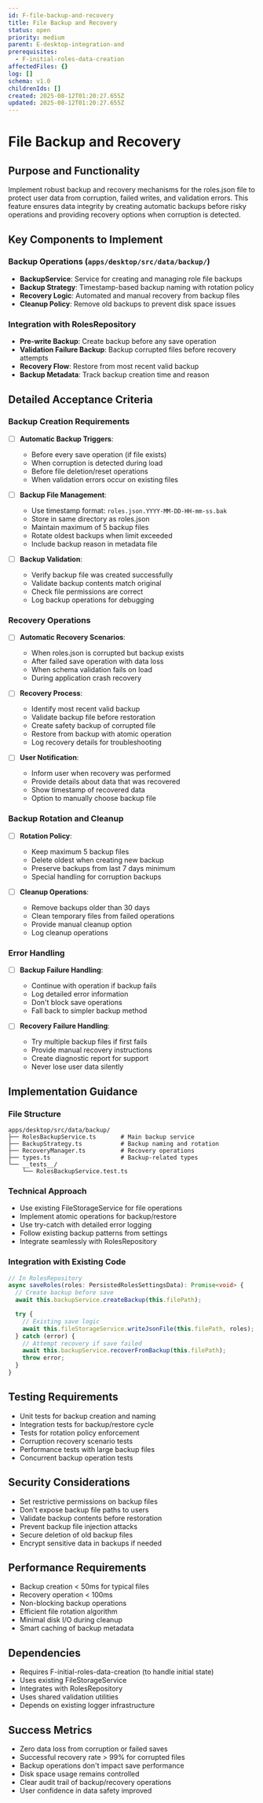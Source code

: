 ```yaml
---
id: F-file-backup-and-recovery
title: File Backup and Recovery
status: open
priority: medium
parent: E-desktop-integration-and
prerequisites:
  - F-initial-roles-data-creation
affectedFiles: {}
log: []
schema: v1.0
childrenIds: []
created: 2025-08-12T01:20:27.655Z
updated: 2025-08-12T01:20:27.655Z
---
```


# File Backup and Recovery

## Purpose and Functionality

Implement robust backup and recovery mechanisms for the roles.json file to protect user data from corruption, failed writes, and validation errors. This feature ensures data integrity by creating automatic backups before risky operations and providing recovery options when corruption is detected.

## Key Components to Implement

### Backup Operations (`apps/desktop/src/data/backup/`)

- **BackupService**: Service for creating and managing role file backups
- **Backup Strategy**: Timestamp-based backup naming with rotation policy
- **Recovery Logic**: Automated and manual recovery from backup files
- **Cleanup Policy**: Remove old backups to prevent disk space issues

### Integration with RolesRepository

- **Pre-write Backup**: Create backup before any save operation
- **Validation Failure Backup**: Backup corrupted files before recovery attempts
- **Recovery Flow**: Restore from most recent valid backup
- **Backup Metadata**: Track backup creation time and reason

## Detailed Acceptance Criteria

### Backup Creation Requirements

- [ ] **Automatic Backup Triggers**:
  - Before every save operation (if file exists)
  - When corruption is detected during load
  - Before file deletion/reset operations
  - When validation errors occur on existing files

- [ ] **Backup File Management**:
  - Use timestamp format: `roles.json.YYYY-MM-DD-HH-mm-ss.bak`
  - Store in same directory as roles.json
  - Maintain maximum of 5 backup files
  - Rotate oldest backups when limit exceeded
  - Include backup reason in metadata file

- [ ] **Backup Validation**:
  - Verify backup file was created successfully
  - Validate backup contents match original
  - Check file permissions are correct
  - Log backup operations for debugging

### Recovery Operations

- [ ] **Automatic Recovery Scenarios**:
  - When roles.json is corrupted but backup exists
  - After failed save operation with data loss
  - When schema validation fails on load
  - During application crash recovery

- [ ] **Recovery Process**:
  - Identify most recent valid backup
  - Validate backup file before restoration
  - Create safety backup of corrupted file
  - Restore from backup with atomic operation
  - Log recovery details for troubleshooting

- [ ] **User Notification**:
  - Inform user when recovery was performed
  - Provide details about data that was recovered
  - Show timestamp of recovered data
  - Option to manually choose backup file

### Backup Rotation and Cleanup

- [ ] **Rotation Policy**:
  - Keep maximum 5 backup files
  - Delete oldest when creating new backup
  - Preserve backups from last 7 days minimum
  - Special handling for corruption backups

- [ ] **Cleanup Operations**:
  - Remove backups older than 30 days
  - Clean temporary files from failed operations
  - Provide manual cleanup option
  - Log cleanup operations

### Error Handling

- [ ] **Backup Failure Handling**:
  - Continue with operation if backup fails
  - Log detailed error information
  - Don't block save operations
  - Fall back to simpler backup method

- [ ] **Recovery Failure Handling**:
  - Try multiple backup files if first fails
  - Provide manual recovery instructions
  - Create diagnostic report for support
  - Never lose user data silently

## Implementation Guidance

### File Structure

```
apps/desktop/src/data/backup/
├── RolesBackupService.ts       # Main backup service
├── BackupStrategy.ts           # Backup naming and rotation
├── RecoveryManager.ts          # Recovery operations
├── types.ts                    # Backup-related types
└── __tests__/
    └── RolesBackupService.test.ts
```

### Technical Approach

- Use existing FileStorageService for file operations
- Implement atomic operations for backup/restore
- Use try-catch with detailed error logging
- Follow existing backup patterns from settings
- Integrate seamlessly with RolesRepository

### Integration with Existing Code

```typescript
// In RolesRepository
async saveRoles(roles: PersistedRolesSettingsData): Promise<void> {
  // Create backup before save
  await this.backupService.createBackup(this.filePath);

  try {
    // Existing save logic
    await this.fileStorageService.writeJsonFile(this.filePath, roles);
  } catch (error) {
    // Attempt recovery if save failed
    await this.backupService.recoverFromBackup(this.filePath);
    throw error;
  }
}
```

## Testing Requirements

- Unit tests for backup creation and naming
- Integration tests for backup/restore cycle
- Tests for rotation policy enforcement
- Corruption recovery scenario tests
- Performance tests with large backup files
- Concurrent backup operation tests

## Security Considerations

- Set restrictive permissions on backup files
- Don't expose backup file paths to users
- Validate backup contents before restoration
- Prevent backup file injection attacks
- Secure deletion of old backup files
- Encrypt sensitive data in backups if needed

## Performance Requirements

- Backup creation < 50ms for typical files
- Recovery operation < 100ms
- Non-blocking backup operations
- Efficient file rotation algorithm
- Minimal disk I/O during cleanup
- Smart caching of backup metadata

## Dependencies

- Requires F-initial-roles-data-creation (to handle initial state)
- Uses existing FileStorageService
- Integrates with RolesRepository
- Uses shared validation utilities
- Depends on existing logger infrastructure

## Success Metrics

- Zero data loss from corruption or failed saves
- Successful recovery rate > 99% for corrupted files
- Backup operations don't impact save performance
- Disk space usage remains controlled
- Clear audit trail of backup/recovery operations
- User confidence in data safety improved
